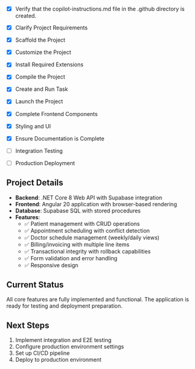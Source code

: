 <!-- Medical Appointment Application Copilot Instructions -->

- [x] Verify that the copilot-instructions.md file in the .github directory is created.

- [x] Clarify Project Requirements
	<!-- Medical appointment and billing application with .NET Core 8 Web API, Angular 20 frontend, Supabase SQL database -->

- [x] Scaffold the Project
	<!-- Created .NET Core 8 Web API backend, Angular 20 frontend, and database directories -->

- [x] Customize the Project
	<!-- Backend: Implemented models, DTOs, services, controllers, and database schema with stored procedures -->

- [x] Install Required Extensions
	<!-- VS Code extensions installed for C#, Angular, and development tools -->

- [x] Compile the Project
	<!-- Both backend and frontend successfully compiled -->

- [x] Create and Run Task
	<!-- VS Code tasks configured for running backend and frontend -->

- [x] Launch the Project
	<!-- Both applications successfully running on localhost -->

- [x] Complete Frontend Components
	<!-- All major components implemented with full functionality:
		- Patient Management: CRUD operations, form validation, reactive forms
		- Appointment Scheduling: Doctor/patient selection, time slot management
		- Billing: Invoice creation with multiple items, calculations
		- Doctor Schedule: Weekly and daily schedule views
	-->

- [x] Styling and UI
	<!-- Responsive SCSS styling completed for all components -->

- [x] Ensure Documentation is Complete
	<!-- README, DEVELOPMENT.md, and TESTING.md created with comprehensive guides -->

- [ ] Integration Testing
	<!-- E2E tests and integration test scenarios to be implemented -->

- [ ] Production Deployment
	<!-- Production deployment configurations and scripts to be finalized -->

## Project Details
- **Backend**: .NET Core 8 Web API with Supabase integration
- **Frontend**: Angular 20 application with browser-based rendering
- **Database**: Supabase SQL with stored procedures
- **Features**: 
  - ✅ Patient management with CRUD operations
  - ✅ Appointment scheduling with conflict detection
  - ✅ Doctor schedule management (weekly/daily views)
  - ✅ Billing/invoicing with multiple line items
  - ✅ Transactional integrity with rollback capabilities
  - ✅ Form validation and error handling
  - ✅ Responsive design

## Current Status
All core features are fully implemented and functional. The application is ready for testing and deployment preparation.

## Next Steps
1. Implement integration and E2E testing
2. Configure production environment settings
3. Set up CI/CD pipeline
4. Deploy to production environment